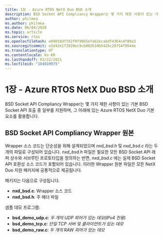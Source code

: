```yaml
---
title: 1장 - Azure RTOS NetX Duo BSD 소개
description: BSD Socket API Compliancy Wrapper는 몇 가지 제한 사항이 있는 기본 BSD Socket API 호출 중 일부를 지원하며, 그 아래에 있는 Azure RTOS NetX Duo 기본 요소를 활용합니다.
author: philmea
ms.author: philmea
ms.date: 06/04/2020
ms.topic: article
ms.service: rtos
ms.openlocfilehash: e89018dffd2f9f9065efab2ecabdf4364c4f89a3
ms.sourcegitcommit: e3d42e1f2920ec9cb002634b542bc20754f9544e
ms.translationtype: HT
ms.contentlocale: ko-KR
ms.lasthandoff: 03/22/2021
ms.locfileid: "104810975"
---
```

# <a name="chapter-1---introduction-to-azure-rtos-netx-duo-bsd"></a>1장 - Azure RTOS NetX Duo BSD 소개

BSD Socket API Compliancy Wrapper는 몇 가지 제한 사항이 있는 기본 BSD Socket API 호출 중 일부를 지원하며, 그 아래에 있는 Azure RTOS NetX Duo 기본 요소를 활용합니다.

## <a name="bsd-socket-api-compliancy-wrapper-source"></a>BSD Socket API Compliancy Wrapper 원본

Wrapper 소스 코드는 단순성을 위해 설계되었으며 *nxd_bsd.h* 및 *nxd_bsd.c* 라는 두 개의 파일로 구성되어 있습니다. *nxd_bsd.h* 파일은 필요한 모든 BSD Socket API 래퍼 상수와 서브루틴 프로토타입을 정의하는 반면, *nxd_bsd.c* 에는 실제 BSD Socket API 호환성 소스 코드가 포함되어 있습니다. 이러한 Wrapper 원본 파일은 모든 NetX Duo 지원 패키지에 공통적으로 제공됩니다.

패키지는 다음으로 구성됩니다.

- **nxd_bsd.c**: Wrapper 소스 코드
- **nxd_bsd.h**: 주 헤더 파일

샘플 데모 프로그램:

- **bsd_demo_udp.c**: *두 개의 UDP 피어가 있는 데모(IPv4 전용)*
- **bsd_demo_tcp.c**: *단일 TCP 서버 및 클라이언트가 있는 데모*
- **bsd_demo_raw.c**: *두 개의 RAW 피어가 있는 데모*